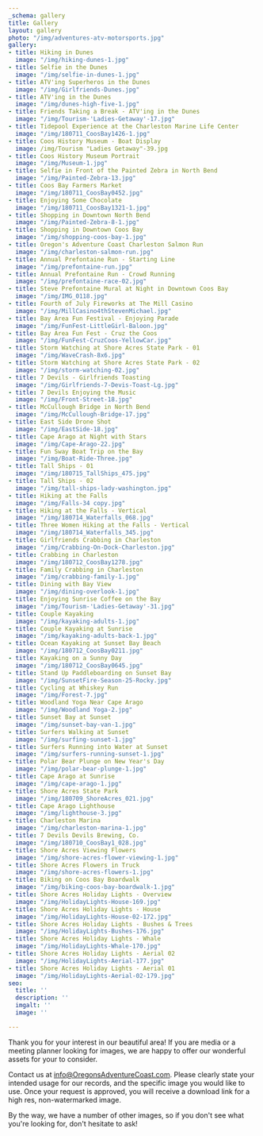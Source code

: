 ```yaml
---
_schema: gallery
title: Gallery
layout: gallery
photo: "/img/adventures-atv-motorsports.jpg"
gallery:
- title: Hiking in Dunes
  image: "/img/hiking-dunes-1.jpg"
- title: Selfie in the Dunes
  image: "/img/selfie-in-dunes-1.jpg"
- title: ATV'ing Superheros in the Dunes
  image: "/img/Girlfriends-Dunes.jpg"
- title: ATV'ing in the Dunes
  image: "/img/dunes-high-five-1.jpg"
- title: Friends Taking a Break - ATV'ing in the Dunes
  image: "/img/Tourism-'Ladies-Getaway'-17.jpg"
- title: Tidepool Experience at the Charleston Marine Life Center
  image: "/img/180711_CoosBay1426-1.jpg"
- title: Coos History Museum - Boat Display
  image: /img/Tourism "Ladies Getaway"-39.jpg
- title: Coos History Museum Portrait
  image: "/img/Museum-1.jpg"
- title: Selfie in Front of the Painted Zebra in North Bend
  image: "/img/Painted-Zebra-13.jpg"
- title: Coos Bay Farmers Market
  image: "/img/180711_CoosBay0452.jpg"
- title: Enjoying Some Chocolate
  image: "/img/180711_CoosBay1321-1.jpg"
- title: Shopping in Downtown North Bend
  image: "/img/Painted-Zebra-8-1.jpg"
- title: Shopping in Downtown Coos Bay
  image: "/img/shopping-coos-bay-1.jpg"
- title: Oregon's Adventure Coast Charleston Salmon Run
  image: "/img/charleston-salmon-run.jpg"
- title: Annual Prefontaine Run - Starting Line
  image: "/img/prefontaine-run.jpg"
- title: Annual Prefontaine Run - Crowd Running
  image: "/img/prefontaine-race-02.jpg"
- title: Steve Prefontaine Mural at Night in Downtown Coos Bay
  image: "/img/IMG_0118.jpg"
- title: Fourth of July Fireworks at The Mill Casino
  image: "/img/MillCasino4thStevenMichael.jpg"
- title: Bay Area Fun Festival - Enjoying Parade
  image: "/img/FunFest-LittleGirl-Baloon.jpg"
- title: Bay Area Fun Fest - Cruz the Coos
  image: "/img/FunFest-CruzCoos-YellowCar.jpg"
- title: Storm Watching at Shore Acres State Park - 01
  image: "/img/WaveCrash-8x6.jpg"
- title: Storm Watching at Shore Acres State Park - 02
  image: "/img/storm-watching-02.jpg"
- title: 7 Devils - Girlfriends Toasting
  image: "/img/Girlfriends-7-Devis-Toast-Lg.jpg"
- title: 7 Devils Enjoying the Music
  image: "/img/Front-Street-18.jpg"
- title: McCullough Bridge in North Bend
  image: "/img/McCullough-Bridge-17.jpg"
- title: East Side Drone Shot
  image: "/img/EastSide-18.jpg"
- title: Cape Arago at Night with Stars
  image: "/img/Cape-Arago-22.jpg"
- title: Fun Sway Boat Trip on the Bay
  image: "/img/Boat-Ride-Three.jpg"
- title: Tall Ships - 01
  image: "/img/180715_TallShips_475.jpg"
- title: Tall Ships - 02
  image: "/img/tall-ships-lady-washington.jpg"
- title: Hiking at the Falls
  image: "/img/Falls-34 copy.jpg"
- title: Hiking at the Falls - Vertical
  image: "/img/180714_Waterfalls_068.jpg"
- title: Three Women Hiking at the Falls - Vertical
  image: "/img/180714_Waterfalls_345.jpg"
- title: Girlfriends Crabbing in Charleston
  image: "/img/Crabbing-On-Dock-Charleston.jpg"
- title: Crabbing in Charleston
  image: "/img/180712_CoosBay1278.jpg"
- title: Family Crabbing in Charleston
  image: "/img/crabbing-family-1.jpg"
- title: Dining with Bay View
  image: "/img/dining-overlook-1.jpg"
- title: Enjoying Sunrise Coffee on the Bay
  image: "/img/Tourism-'Ladies-Getaway'-31.jpg"
- title: Couple Kayaking
  image: "/img/kayaking-adults-1.jpg"
- title: Couple Kayaking at Sunrise
  image: "/img/kayaking-adults-back-1.jpg"
- title: Ocean Kayaking at Sunset Bay Beach
  image: "/img/180712_CoosBay0211.jpg"
- title: Kayaking on a Sunny Day
  image: "/img/180712_CoosBay0645.jpg"
- title: Stand Up Paddleboarding on Sunset Bay
  image: "/img/SunsetFire-Season-25-Rocky.jpg"
- title: Cycling at Whiskey Run
  image: "/img/Forest-7.jpg"
- title: Woodland Yoga Near Cape Arago
  image: "/img/Woodland Yoga-2.jpg"
- title: Sunset Bay at Sunset
  image: "/img/sunset-bay-van-1.jpg"
- title: Surfers Walking at Sunset
  image: "/img/surfing-sunset-1.jpg"
- title: Surfers Running into Water at Sunset
  image: "/img/surfers-running-sunset-1.jpg"
- title: Polar Bear Plunge on New Year's Day
  image: "/img/polar-bear-plunge-1.jpg"
- title: Cape Arago at Sunrise
  image: "/img/cape-arago-1.jpg"
- title: Shore Acres State Park
  image: "/img/180709_ShoreAcres_021.jpg"
- title: Cape Arago Lighthouse
  image: "/img/lighthouse-3.jpg"
- title: Charleston Marina
  image: "/img/charleston-marina-1.jpg"
- title: 7 Devils Devils Brewing, Co.
  image: "/img/180710_CoosBay1_028.jpg"
- title: Shore Acres Viewing Flowers
  image: "/img/shore-acres-flower-viewing-1.jpg"
- title: Shore Acres Flowers in Truck
  image: "/img/shore-acres-flowers-1.jpg"
- title: Biking on Coos Bay Boardwalk
  image: "/img/biking-coos-bay-boardwalk-1.jpg"
- title: Shore Acres Holiday Lights - Overview
  image: "/img/HolidayLights-House-169.jpg"
- title: Shore Acres Holiday Lights - House
  image: "/img/HolidayLights-House-02-172.jpg"
- title: Shore Acres Holiday Lights - Bushes & Trees
  image: "/img/HolidayLights-Bushes-176.jpg"
- title: Shore Acres Holiday Lights - Whale
  image: "/img/HolidayLights-Whale-170.jpg"
- title: Shore Acres Holiday Lights - Aerial 02
  image: "/img/HolidayLights-Aerial-177.jpg"
- title: Shore Acres Holiday Lights - Aerial 01
  image: "/img/HolidayLights-Aerial-02-179.jpg"
seo:
  title: ''
  description: ''
  imgalt: ''
  image: ''

---
```

Thank you for your interest in our beautiful area! If you are media or a meeting planner looking for images, we are happy to offer our wonderful assets for your to consider.

Contact us at [info@OregonsAdventureCoast.com](mailto:info@OregonsAdventureCoast.com). Please clearly state your intended usage for our records, and the specific image you would like to use. Once your request is approved, you will receive a download link for a high res, non-watermarked image.

By the way, we have a number of other images, so if you don't see what you're looking for, don't hesitate to ask!